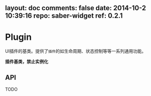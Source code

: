 layout: doc
comments: false
date: 2014-10-2 10:39:16
repo: saber-widget
ref: 0.2.1
---

# Plugin

UI插件的基类。提供了`插件`的如生命周期、状态控制等等一系列通用功能。

**插件基类，禁止实例化**

## API

TODO

